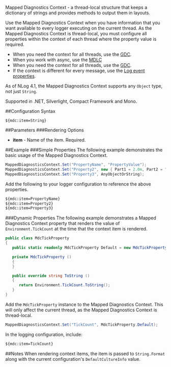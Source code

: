 Mapped Diagnostics Context - a thread-local structure that keeps a dictionary
of strings and provides methods to output them in layouts. 

Use the Mapped Diagnostics Context when you have information that you want available to every logger executing on the current thread. As the Mapped Diagnostics Context is thread-local, you must configure all properties within the context of each thread where the property value is required.

- When you need the context for all threads, use the [GDC](Gdc-Layout-Renderer). 
- When you work with async, use the [MDLC](MDLC-Layout-Renderer)
- When you need the context for all threads, use the [GDC](Gdc-Layout-Renderer). 
- If the context is different for every message, use the [Log event properties](https://github.com/NLog/NLog/wiki/EventProperties-Layout-Renderer). 
 
As of NLog 4.1, the Mapped Diagnostics Context supports any `Object` type, not just `String`.

Supported in .NET, Silverlight, Compact Framework and Mono.

##Configuration Syntax
```
${mdc:item=String}
```

##Parameters
###Rendering Options
* **item** - Name of the item. Required.

##Example
###Simple Properties
The following example demonstrates the basic usage of the Mapped Diagnostics Context.

```c#
MappedDiagnosticsContext.Set("PropertyName", "PropertyValue");
MappedDiagnosticsContext.Set("Property2", new { Part1 = 2.0m, Part2 = "Two parts" });
MappedDiagnosticsContext.Set("Property3", AnyObjectOrString);
```

Add the following to your logger configuration to reference the above properties.
```xml
${mdc:item=PropertyName}
${mdc:item=Property2}
${mdc:item=Property3}
```

###Dynamic Properties
The following example demonstrates a Mapped Diagnostics Context property that renders the value of `Environment.TickCount` at the time that the context item is rendered.

```c#
public class MdcTickProperty 
{
   public static readonly MdcTickProperty Default = new MdcTickProperty();

   private MdcTickProperty () 
   {
   }

   public override string ToString () 
   {
      return Environment.TickCount.ToString();
   }
}
```

Add the `MdcTickProperty` instance to the Mapped Diagnostics Context. This will only affect the current thread, as the Mapped Diagnostics Context is thread-local.

```c#
MappedDiagnosticsContext.Set("TickCount", MdcTickProperty.Default);
```

In the logging configuration, include:

```xml
${mdc:item=TickCount}
```

##Notes
When rendering context items, the item is passed to `String.Format` along with the current configuration's `DefaultCultureInfo` value.